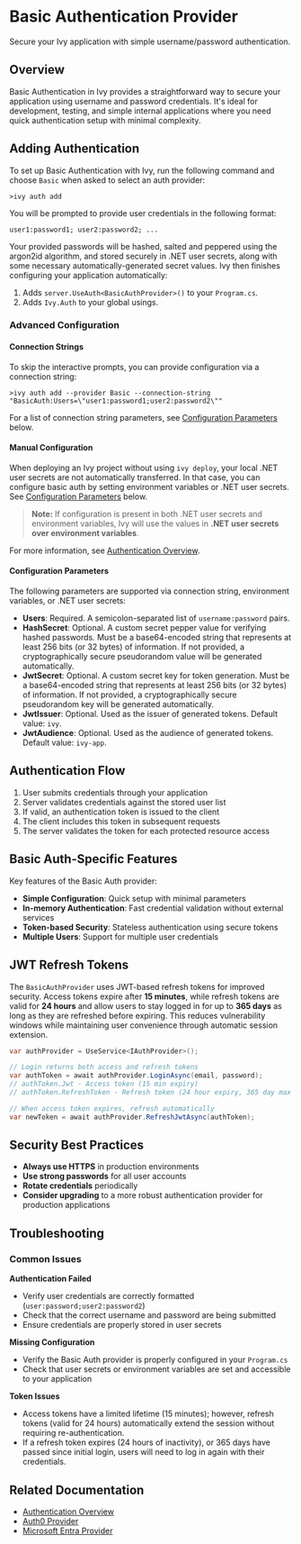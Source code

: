 # Basic Authentication Provider

<Ingress>
Secure your Ivy application with simple username/password authentication.
</Ingress>

## Overview

Basic Authentication in Ivy provides a straightforward way to secure your application using username and password credentials. It's ideal for development, testing, and simple internal applications where you need quick authentication setup with minimal complexity.

## Adding Authentication

To set up Basic Authentication with Ivy, run the following command and choose `Basic` when asked to select an auth provider:

```terminal
>ivy auth add
```

You will be prompted to provide user credentials in the following format:

```text
user1:password1; user2:password2; ...
```

Your provided passwords will be hashed, salted and peppered using the argon2id algorithm, and stored securely in .NET user secrets, along with some necessary automatically-generated secret values. Ivy then finishes configuring your application automatically:

1. Adds `server.UseAuth<BasicAuthProvider>()` to your `Program.cs`.
2. Adds `Ivy.Auth` to your global usings.

### Advanced Configuration

#### Connection Strings

To skip the interactive prompts, you can provide configuration via a connection string:

```terminal
>ivy auth add --provider Basic --connection-string "BasicAuth:Users=\"user1:password1;user2:password2\""
```

For a list of connection string parameters, see [Configuration Parameters](#configuration-parameters) below.

#### Manual Configuration

When deploying an Ivy project without using `ivy deploy`, your local .NET user secrets are not automatically transferred. In that case, you can configure basic auth by setting environment variables or .NET user secrets. See [Configuration Parameters](#configuration-parameters) below.

> **Note:** If configuration is present in both .NET user secrets and environment variables, Ivy will use the values in **.NET user secrets over environment variables**.

For more information, see [Authentication Overview](Overview.md).

#### Configuration Parameters

The following parameters are supported via connection string, environment variables, or .NET user secrets:

- **Users**: Required. A semicolon-separated list of `username:password` pairs.
- **HashSecret**: Optional. A custom secret pepper value for verifying hashed passwords. Must be a base64-encoded string that represents at least 256 bits (or 32 bytes) of information. If not provided, a cryptographically secure pseudorandom value will be generated automatically.
- **JwtSecret**: Optional. A custom secret key for token generation. Must be a base64-encoded string that represents at least 256 bits (or 32 bytes) of information. If not provided, a cryptographically secure pseudorandom key will be generated automatically.
- **JwtIssuer**: Optional. Used as the issuer of generated tokens. Default value: `ivy`.
- **JwtAudience**: Optional. Used as the audience of generated tokens. Default value: `ivy-app`.

## Authentication Flow

1. User submits credentials through your application
2. Server validates credentials against the stored user list
3. If valid, an authentication token is issued to the client
4. The client includes this token in subsequent requests
5. The server validates the token for each protected resource access

## Basic Auth-Specific Features

Key features of the Basic Auth provider:

- **Simple Configuration**: Quick setup with minimal parameters
- **In-memory Authentication**: Fast credential validation without external services
- **Token-based Security**: Stateless authentication using secure tokens
- **Multiple Users**: Support for multiple user credentials

## JWT Refresh Tokens

The `BasicAuthProvider` uses JWT-based refresh tokens for improved security. Access tokens expire after **15 minutes**, while refresh tokens are valid for **24 hours** and allow users to stay logged in for up to **365 days** as long as they are refreshed before expiring. This reduces vulnerability windows while maintaining user convenience through automatic session extension.

```csharp
var authProvider = UseService<IAuthProvider>();

// Login returns both access and refresh tokens
var authToken = await authProvider.LoginAsync(email, password);
// authToken.Jwt - Access token (15 min expiry)
// authToken.RefreshToken - Refresh token (24 hour expiry, 365 day max age)

// When access token expires, refresh automatically
var newToken = await authProvider.RefreshJwtAsync(authToken);
```

## Security Best Practices

- **Always use HTTPS** in production environments
- **Use strong passwords** for all user accounts
- **Rotate credentials** periodically
- **Consider upgrading** to a more robust authentication provider for production applications

## Troubleshooting

### Common Issues

**Authentication Failed**

- Verify user credentials are correctly formatted (`user:password;user2:password2`)
- Check that the correct username and password are being submitted
- Ensure credentials are properly stored in user secrets

**Missing Configuration**

- Verify the Basic Auth provider is properly configured in your `Program.cs`
- Check that user secrets or environment variables are set and accessible to your application

**Token Issues**

- Access tokens have a limited lifetime (15 minutes); however, refresh tokens (valid for 24 hours) automatically extend the session without requiring re-authentication.
- If a refresh token expires (24 hours of inactivity), or 365 days have passed since initial login, users will need to log in again with their credentials.

## Related Documentation

- [Authentication Overview](Overview.md)
- [Auth0 Provider](Auth0.md)
- [Microsoft Entra Provider](MicrosoftEntra.md)
